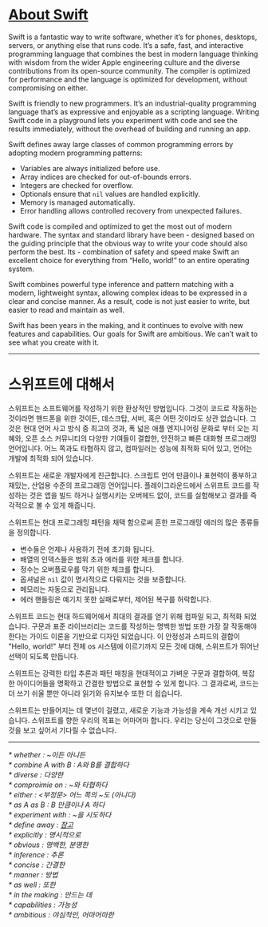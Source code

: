 # [About Swift](https://docs.swift.org/swift-book/)

Swift is a fantastic way to write software, whether it’s for phones, desktops, servers, or anything else that runs code. It’s a safe, fast, and interactive programming language that combines the best in modern language thinking with wisdom from the wider Apple engineering culture and the diverse contributions from its open-source community. The compiler is optimized for performance and the language is optimized for development, without compromising on either.

Swift is friendly to new programmers. It’s an industrial-quality programming language that’s as expressive and enjoyable as a scripting language. Writing Swift code in a playground lets you experiment with code and see the results immediately, without the overhead of building and running an app.

Swift defines away large classes of common programming errors by adopting modern programming patterns:

- Variables are always initialized before use.
- Array indices are checked for out-of-bounds errors.
- Integers are checked for overflow.
- Optionals ensure that `nil` values are handled explicitly.
- Memory is managed automatically.
- Error handling allows controlled recovery from unexpected failures.

Swift code is compiled and optimized to get the most out of modern hardware. The syntax and standard library have been - designed based on the guiding principle that the obvious way to write your code should also perform the best. Its - combination of safety and speed make Swift an excellent choice for everything from “Hello, world!” to an entire operating system.

Swift combines powerful type inference and pattern matching with a modern, lightweight syntax, allowing complex ideas to be expressed in a clear and concise manner. As a result, code is not just easier to write, but easier to read and maintain as well.

Swift has been years in the making, and it continues to evolve with new features and capabilities. Our goals for Swift are ambitious. We can’t wait to see what you create with it.

---


# 스위프트에 대해서

스위프트는 소프트웨어를 작성하기 위한 환상적인 방법입니다. 그것이 코드로 작동하는 것이라면 핸드폰을 위한 것이든, 데스크탑, 서버, 혹은 어떤 것이라도 상관 없습니다. 그것은 현대 언어 사고 방식 중 최고의 것과, 폭 넓은 애플 엔지니어링 문화로 부터 오는 지혜와, 오픈 소스 커뮤니티의 다양한 기여들이 결합한, 안전하고 빠른 대화형 프로그래밍 언어입니다. 어느 쪽과도 타협하지 않고, 컴파일러는 성능에 최적화 되어 있고, 언어는 개발에 최적화 되어 있습니다. 

스위프트는 새로운 개발자에게 친근합니다. 스크립트 언어 만큼이나 표현력이 풍부하고 재밌는, 산업용 수준의 프로그래밍 언어입니다. 플레이그라운드에서 스위프트 코드를 작성하는 것은 앱을 빌드 하거나 실행시키는 오버헤드 없이, 코드를 실험해보고 결과를 즉각적으로 볼 수 있게 해줍니다. 

스위프트는 현대 프로그래밍 패턴을 채택 함으로써 흔한 프로그래밍 에러의 많은 종류들을 정의합니다. 

- 변수들은 언제나 사용하기 전에 초기화 됩니다. 
- 배열의 인덱스들은 범위 초과 에러를 위한 체크를 합니다. 
- 정수는 오버플로우를 막기 위한 체크를 합니다. 
- 옵셔널은 `nil` 값이 명시적으로 다뤄지는 것을 보증합니다. 
- 메모리는 자동으로 관리됩니다.
- 에러 핸들링은 예기치 못한 실패로부터, 제어된 복구를 허락합니다.

스위프트 코드는 현대 하드웨어에서 최대의 결과를 얻기 위해 컴파일 되고, 최적화 되었습니다. 구문과 표준 라이브러리는 코드를 작성하는 명백한 방법 또한 가장 잘 작동해야 한다는 가이드 이론을 기반으로 디자인 되었습니다. 이 안정성과 스피드의 결합이 "Hello, world!" 부터 전체 os 시스템에 이르기까지 모든 것에 대해, 스위프트가 뛰어난 선택이 되도록 만듭니다. 

스위프트는 강력한 타입 추론과 패턴 매칭을 현대적이고 가벼운 구문과 결합하여, 복잡한 아이디어들을 명확하고 간결한 방법으로 표현할 수 있게 합니다. 그 결과로써, 코드는 더 쓰기 쉬울 뿐만 아니라 읽기와 유지보수 또한 더 쉽습니다. 

스위프트는 만들어지는 데 몇년이 걸렸고, 새로운 기능과 가능성을 계속 개선 시키고 있습니다. 스위프트를 향한 우리의 목표는 어마어마 합니다. 우리는 당신이 그것으로 만들 것을 보고 싶어서 기다릴 수 없습니다. 

---

_\* whether : \~이든 아니든_</br>
_\* combine A with B : A와 B를 결합하다_</br>
_\* diverse : 다양한_</br>
_\* comproimie on : \~와 타협하다_</br>
_\* either : <부정문> 어느 쪽의 \~도 (아니다)_</br>
_\* as A as B : B 만큼이나 A 하다_</br>
_\* experiment with : \~을 시도하다_</br>
_\* define away : [참고](https://forum.wordreference.com/threads/define-away.2386502/)_</br>
_\* explicitly : 명시적으로_</br>
_\* obvious : 명백한, 분명한_</br>
_\* inference : 추론_</br>
_\* concise : 간결한_</br>
_\* manner : 방법_</br>
_\* as well : 또한_</br>
_\* in the making : 만드는 데_</br>
_\* capabilities : 가능성_</br>
_\* ambitious : 야심적인, 어마어마한_</br>

